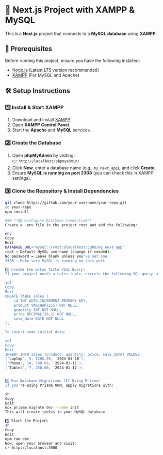 # 🚀 Next.js Project with XAMPP & MySQL

This is a **Next.js** project that connects to a **MySQL database** using **XAMPP**.

## 📌 Prerequisites
Before running this project, ensure you have the following installed:

- [Node.js](https://nodejs.org/) (Latest LTS version recommended)
- [XAMPP](https://www.apachefriends.org/) (For MySQL and Apache)

## 🛠️ Setup Instructions

### **1️⃣ Install & Start XAMPP**
1. Download and install [XAMPP](https://www.apachefriends.org/).
2. Open **XAMPP Control Panel**.
3. Start the **Apache** and **MySQL** services.

### **2️⃣ Create the Database**
1. Open **phpMyAdmin** by visiting:  
   👉 `http://localhost/phpmyadmin/`
2. Click **New**, enter a database name (e.g., `my_next_app`), and click **Create**.
3. Ensure **MySQL is running on port 3308** (you can check this in XAMPP settings).

### **3️⃣ Clone the Repository & Install Dependencies**
```sh
git clone https://github.com/your-username/your-repo.git
cd your-repo
npm install

### **4️⃣ Configure Database Connection**
Create a .env file in the project root and add the following:

env
Copy
Edit
DATABASE_URL="mysql://root:@localhost:3308/my_next_app"
root → Default MySQL username (change if needed).
No password → Leave blank unless you've set one.
3308 → Make sure MySQL is running on this port.

5️⃣ Create the sales Table (SQL Query)
If your project needs a sales table, execute the following SQL query in phpMyAdmin:

sql
Copy
Edit
CREATE TABLE sales (
    id INT AUTO_INCREMENT PRIMARY KEY,
    product VARCHAR(255) NOT NULL,
    quantity INT NOT NULL,
    price DECIMAL(10,2) NOT NULL,
    sale_date DATE NOT NULL
);

To insert some initial data:

sql
Copy
Edit
INSERT INTO sales (product, quantity, price, sale_date) VALUES
('Laptop', 5, 1200.50, '2024-01-10'),
('Phone', 10, 700.00, '2024-01-11'),
('Tablet', 7, 450.00, '2024-01-12');


6️⃣ Run Database Migrations (If Using Prisma)
If you're using Prisma ORM, apply migrations with:

sh
Copy
Edit
npx prisma migrate dev --name init
This will create tables in your MySQL database.

7️⃣ Start the Project
sh
Copy
Edit
npm run dev
Now, open your browser and visit:
👉 http://localhost:3000




